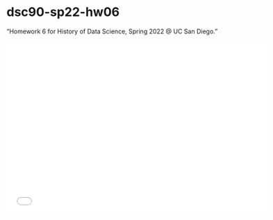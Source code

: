 # dsc90-sp22-hw06
“Homework 6 for History of Data Science, Spring 2022 @ UC San Diego.”

<iframe src='./snow-map.html' width=600 height=400 frameBorder=0></iframe>
